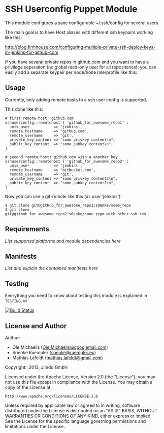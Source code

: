 SSH Userconfig Puppet Module
============================

This module configures a sane configurable ~/.ssh/config for several users.

The main goal is to have Host aliases with different ssh keypairs working
like this:

http://blog.firmhouse.com/configuring-multiple-private-ssh-deploy-keys-in-jenkins-for-github-com

If you have several private repos in github.com and you want to have a privilege seperation (no global read-only user for all repositories),
you can easily add a separate keypair per node/node role/profile like this:

Usage
-----

Currently, only adding remote hosts to a ssh user config is supported.

This done like this:

```
# first remote host: github.com
sshuserconfig::remotehost { 'github_for_awesome_repo1' :
  unix_user           => 'jenkins',
  remote_hostname     => 'github.com',
  remote_username     => 'git',
  private_key_content => "some privkey content\n",
  public_key_content  => "some pubkey content\n",
}

# second remote host: github.com with a another key
sshuserconfig::remotehost { 'github_for_awesome_repo2' :
  unix_user           => 'jenkins',
  remote_hostname     => 'bitbucket.com',
  remote_username     => 'git',
  private_key_content => "some privkey content2\n",
  public_key_content  => "some pubkey content2\n",
}
```

Now you can use a git-remote like this (as user 'jenkins'):

```
$ git clone git@github_for_awesome_repo1:s0enke/some_repo
$ git clone git@github_for_awesome_repo2:s0enke/some_repo_with_other_ssh_key

```

Requirements
------------

*List supported platforms and module dependencies here*

Manifests
---------

*List and explain the contained manifests here*

Testing
-------

Everything you need to know about testing this module is explained in
`TESTING.md`.

[![Build Status](https://travis-ci.org/Jimdo/puppet-sshuserconfig.png?branch=master)](https://travis-ci.org/Jimdo/puppet-sshuserconfig)

License and Author
------------------

Author:
 * Ole Michaelis    (Ole.Michaelis@googlemail.com)
 * Soenke Ruempler  (soenke@ruempler.eu)
 * Mathias Lafeldt  (mathias.lafeldt@gmail.com)

Copyright:: 2013, Jimdo GmbH

Licensed under the Apache License, Version 2.0 (the "License");
you may not use this file except in compliance with the License.
You may obtain a copy of the License at

    http://www.apache.org/licenses/LICENSE-2.0

Unless required by applicable law or agreed to in writing, software
distributed under the License is distributed on an "AS IS" BASIS,
WITHOUT WARRANTIES OR CONDITIONS OF ANY KIND, either express or implied.
See the License for the specific language governing permissions and
limitations under the License.

